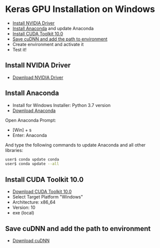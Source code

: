 # Keras GPU Installation on Windows

* [Install NVIDIA Driver](#user-content-install-nvidia-driver)
* [Install Anaconda](#user-content-install-anaconda) and update Anaconda
* [Install CUDA Toolkit 10.0](#user-content-install-cuda-toolkit-100)
* [Save cuDNN and add the path to environment](#save-cudnn-and-add-the-path-to-environment)
* Create environment and activate it
* Test it!

## Install NVIDIA Driver

* [Download NVIDIA Driver](https://www.nvidia.com/Download/index.aspx?lang=en-us)

## Install Anaconda

* Install for Windows Installer: Python 3.7 version
* [Download Anaconda](https://www.anaconda.com/distribution/)

Open Anaconda Prompt:

* [Win] + s
* Enter: Anaconda

And type the following commands to update Anaconda and all other libraries:

```bash
user$ conda update conda
user$ conda update --all
```

## Install CUDA Toolkit 10.0

* [Download CUDA Toolkit 10.0](https://developer.nvidia.com/)
* Select Target Platform "Windows"
* Architecture: x86_64
* Version: 10
* exe (local)

## Save cuDNN and add the path to environment

* [Download cuDNN](https://developer.nvidia.com/rdp/cudnn-download)
